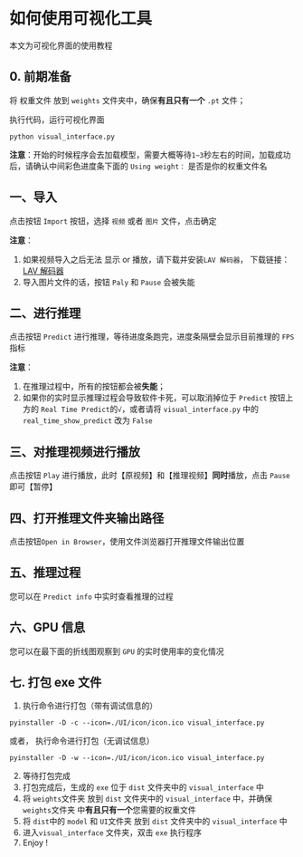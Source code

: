 # 如何使用可视化工具

本文为可视化界面的使用教程

## 0. 前期准备
将 权重文件 放到 `weights` 文件夹中，确保**有且只有一个** `.pt` 文件；

执行代码，运行可视化界面
```shell script
python visual_interface.py
```

**注意**：开始的时候程序会去加载模型，需要大概等待`1~3`秒左右的时间，加载成功后，请确认中间彩色进度条下面的 `Using weight：` 是否是你的权重文件名

## 一、导入

点击按钮 `Import` 按钮，选择 `视频` 或者 `图片` 文件，点击确定

**注意**：
1) 如果视频导入之后无法 显示 or 播放，请下载并安装`LAV 解码器`， 下载链接：[LAV 解码器](https://files.1f0.de/lavf/LAVFilters-0.73.1.exe)
2) 导入图片文件的话，按钮 `Paly` 和 `Pause` 会被失能

## 二、进行推理

点击按钮 `Predict` 进行推理，等待进度条跑完，进度条隔壁会显示目前推理的 `FPS` 指标

**注意**：
1) 在推理过程中，所有的按钮都会被**失能**；
2) 如果你的实时显示推理过程会导致软件卡死，可以取消掉位于 `Predict` 按钮上方的 `Real Time Predict`的`√`，或者请将 `visual_interface.py` 中的 `real_time_show_predict` 改为 `False`

## 三、对推理视频进行播放

点击按钮 `Play` 进行播放，此时【原视频】和【推理视频】**同时**播放，点击 `Pause` 即可【暂停】

## 四、打开推理文件夹输出路径

点击按钮`Open in Browser`，使用文件浏览器打开推理文件输出位置

## 五、推理过程

您可以在 `Predict info` 中实时查看推理的过程

## 六、GPU 信息

您可以在最下面的折线图观察到 `GPU` 的实时使用率的变化情况

## 七. 打包 exe 文件

1. 执行命令进行打包（带有调试信息的）
```shell script
pyinstaller -D -c --icon=./UI/icon/icon.ico visual_interface.py
```

或者， 执行命令进行打包（无调试信息）
```shell script
pyinstaller -D -w --icon=./UI/icon/icon.ico visual_interface.py
```

2. 等待打包完成
3. 打包完成后，生成的 `exe` 位于 `dist` 文件夹中的 `visual_interface` 中
4. 将 `weights`文件夹 放到 `dist` 文件夹中的 `visual_interface` 中，并确保 `weights`文件夹 中**有且只有一个**您需要的权重文件
5. 将 `dist`中的 `model` 和 `UI`文件夹 放到 `dist` 文件夹中的 `visual_interface` 中
6. 进入`visual_interface` 文件夹，双击 `exe` 执行程序
7. Enjoy !

